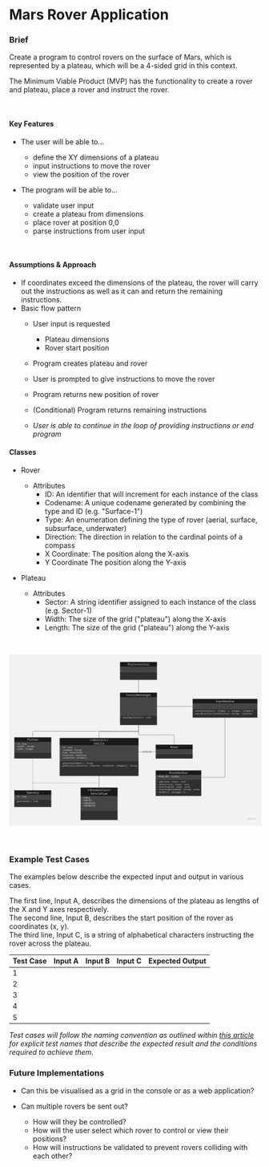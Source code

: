 # Mars Rover Application

### Brief
Create a program to control rovers on the surface of Mars, which is represented by a plateau, which will be a 4-sided grid in this context.

The Minimum Viable Product (MVP) has the functionality to create a rover and plateau, place a rover and instruct the rover.

<br />

#### Key Features
- The user will be able to...
  - define the XY dimensions of a plateau
  - input instructions to move the rover
  - view the position of the rover


- The program will be able to...
  - validate user input
  - create a plateau from dimensions
  - place rover at position 0,0
  - parse instructions from user input

<br />

#### Assumptions & Approach
- If coordinates exceed the dimensions of the plateau, the rover will carry out the instructions as well as it can and return the remaining instructions.
- Basic flow pattern
  - User input is requested
    - Plateau dimensions
    - Rover start position
  - Program creates plateau and rover
  - User is prompted to give instructions to move the rover
  - Program returns new position of rover
  - (Conditional) Program returns remaining instructions
    
  - *User is able to continue in the loop of providing instructions or end program*

#### Classes

- Rover
  - Attributes
    - ID: An identifier that will increment for each instance of the class
    - Codename: A unique codename generated by combining the type and ID (e.g. "Surface-1")
    - Type: An enumeration defining the type of rover (aerial, surface, subsurface, underwater)
    - Direction: The direction in relation to the cardinal points of a compass
    - X Coordinate: The position along the X-axis
    - Y Coordinate The position along the Y-axis

- Plateau
  - Attributes
    - Sector: A string identifier assigned to each instance of the class (e.g. Sector-1)
    - Width: The size of the grid ("plateau") along the X-axis
    - Length: The size of the grid ("plateau") along the Y-axis

<br />

![UML Diagram](Assets/Mars-Rover-UML.jpg)

<br />

### Example Test Cases
The examples below describe the expected input and output in various cases.

The first line, Input A, describes the dimensions of the plateau as lengths of the X and Y axes respectively. <br />
The second line, Input B, describes the start position of the rover as coordinates (x, y). <br />
The third line, Input C, is a string of alphabetical characters instructing the rover across the plateau. <br />


| Test Case | Input A | Input B | Input C | Expected Output |
|-----------|---------|---------|---------|-----------------|
| 1         |         |         |         |                 |
| 2         |         |         |         |                 |
| 3         |         |         |         |                 |
| 4         |         |         |         |                 |
| 5         |         |         |         |                 |

*Test cases will follow the naming convention as outlined within [this article](https://www.softwaretestingmagazine.com/knowledge/how-to-choose-the-right-name-for-unit-tests/) for explicit test names that describe the expected result and the conditions required to achieve them.*


### Future Implementations
- Can this be visualised as a grid in the console or as a web application?

- Can multiple rovers be sent out?
  - How will they be controlled?
  - How will the user select which rover to control or view their positions?
  - How will instructions be validated to prevent rovers colliding with each other?